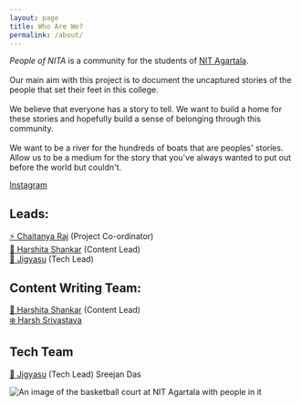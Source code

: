 ```yaml
---
layout: page
title: Who Are We?
permalink: /about/
---
```

*People of NITA* is a community for the students of [NIT Agartala](https://en.wikipedia.org/wiki/National_Institute_of_Technology_Agartala). <br> <br>
Our main aim with this project is to document the uncaptured stories of the people that set their feet in this college. <br> <br>
We believe that everyone has a story to tell. We want to build a home for these stories and hopefully build a sense of belonging through this community.<br> <br>
 We want to be a river for the hundreds of boats that are peoples' stories. Allow us to be a medium for the story that you've always wanted to put out before the world but couldn't.

[Instagram](https://www.instagram.com/peopleofnita/)

## Leads:

[⚡ Chaitanya Raj](https://www.instagram.com/chaitanyaraj__/) (Project Co-ordinator)<br>
[🌻 Harshita Shankar](https://www.instagram.com/sunshineandcandyfloss/) (Content Lead)<br>
[🍊 Jigyasu](https://jgyasu.github.io) (Tech Lead)

## Content Writing Team:

[🌻 Harshita Shankar](https://www.instagram.com/sunshineandcandyfloss/) (Content Lead)<br>
[❄️ Harsh Srivastava](https://www.linkedin.com/in/harshh-srivastava?utm_source=share&utm_campaign=share_via&utm_content=profile&utm_medium=android_app)<br>

## Tech Team

[🍊 Jigyasu](https://jgyasu.github.io) (Tech Lead)
Sreejan Das

![An image of the basketball court at NIT Agartala with people in it](https://i.ibb.co/h70d5jQ/Whats-App-Image-2024-04-19-at-2-11-02-AM.jpg)
<br>
<br>
